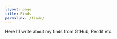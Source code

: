 ```yaml
---
layout: page
title: Finds
permalink: /finds/
---
```


Here I’ll write about my finds from GitHub, Reddit etc.
